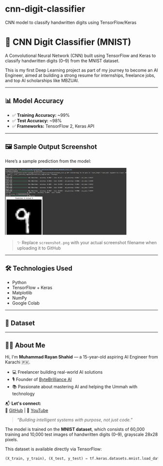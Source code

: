 # cnn-digit-classifier
CNN model to classify handwritten digits using TensorFlow/Keras
# 🧠 CNN Digit Classifier (MNIST)

A Convolutional Neural Network (CNN) built using TensorFlow and Keras to classify handwritten digits (0–9) from the MNIST dataset.

This is my first Deep Learning project as part of my journey to become an AI Engineer, aimed at building a strong resume for internships, freelance jobs, and top AI scholarships like MBZUAI.

---

## 📊 Model Accuracy

- ✅ **Training Accuracy:** ~99%
- ✅ **Test Accuracy:** ~98%
- ✅ **Frameworks:** TensorFlow 2, Keras API

---

## 🖼 Sample Output Screenshot

Here’s a sample prediction from the model:

<img src="screenshot.png" alt="Sample Prediction Output" width="400"/>

> ✨ Replace `screenshot.png` with your actual screenshot filename when uploading it to GitHub

---

## 🛠 Technologies Used

- Python
- TensorFlow + Keras
- Matplotlib
- NumPy
- Google Colab

---

## 📁 Dataset

---

## 🙋‍♂️ About Me

Hi, I'm **Muhammad Rayan Shahid** — a 15-year-old aspiring AI Engineer from Karachi 🇵🇰.


- 💻 Freelancer building real-world AI solutions
- 🎙️ Founder of [ByteBrilliance AI](https://www.youtube.com/@ByteBrillianceAI)
- 📚 Passionate about mastering AI and helping the Ummah with technology

📬 **Let's connect:**  
🔗 [GitHub](https://github.com/rayan-ai) | 🎥 [YouTube](https://www.youtube.com/@ByteBrillianceAI)

> *“Building intelligent systems with purpose, not just code.”*


The model is trained on the **MNIST dataset**, which consists of 60,000 training and 10,000 test images of handwritten digits (0–9), grayscale 28x28 pixels.

This dataset is available directly via TensorFlow:

```python
(X_train, y_train), (X_test, y_test) = tf.keras.datasets.mnist.load_data()

